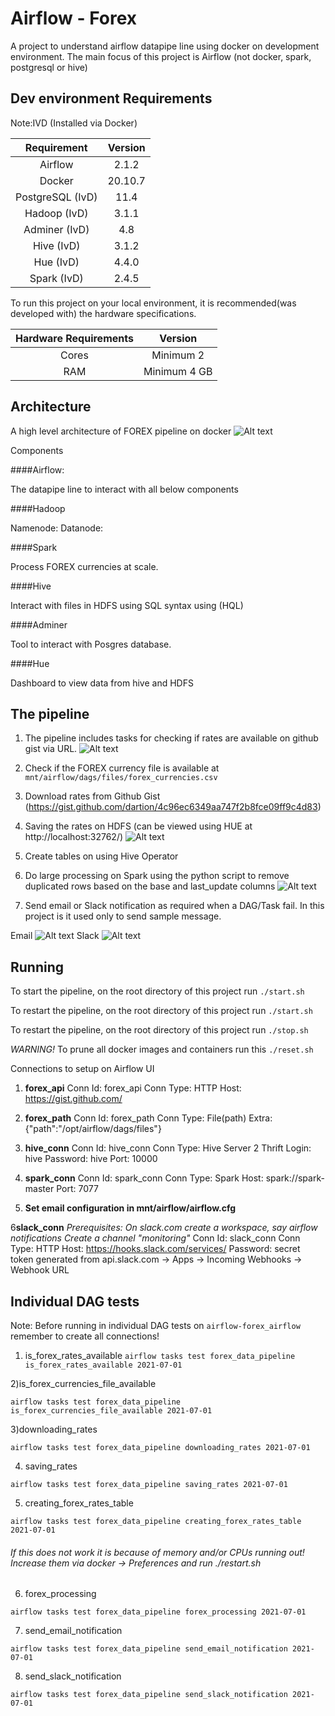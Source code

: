 # Airflow - Forex
A project to understand airflow datapipe line using docker on development environment.
The main focus of this project is Airflow (not docker, spark, postgresql or hive)


## Dev environment Requirements
Note:IVD (Installed via Docker) 

| Requirement | Version  
| :---: | :---: | 
| Airflow  | 2.1.2 |
| Docker  | 20.10.7 |
| PostgreSQL (IvD)  | 11.4 |
| Hadoop (IvD)  | 3.1.1 |
| Adminer (IvD)  | 4.8 |
| Hive (IvD)  | 3.1.2 |
| Hue (IvD)  | 4.4.0 |
| Spark (IvD)  | 2.4.5 |

To run this project on your local environment, it is recommended(was developed with) the hardware specifications.

| Hardware Requirements | Version
| :---: | :---: | 
| Cores  | Minimum 2 |
| RAM  | Minimum 4 GB |

## Architecture 
A high level architecture of FOREX pipeline on docker
![Alt text](screenshots/forex_architecture.png?raw=true "Forex Architecture")

Components

####Airflow:

The datapipe line to interact with all below components

####Hadoop

Namenode: 
Datanode:

####Spark

Process FOREX currencies at scale.

####Hive

Interact with files in HDFS using SQL syntax using (HQL)

####Adminer

Tool to interact with Posgres database.

####Hue

Dashboard to view data from hive and HDFS

## The pipeline

1) The pipeline includes tasks for checking if rates are available on github gist via URL.
![Alt text](screenshots/forex_pipeline.png?raw=true "Forex Pipeline")

2) Check if the FOREX currency file is available at `mnt/airflow/dags/files/forex_currencies.csv`
3) Download rates from Github Gist (https://gist.github.com/dartion/4c96ec6349aa747f2b8fce09ff9c4d83)
4) Saving the rates on HDFS (can be viewed using HUE at http://localhost:32762/)
![Alt text](screenshots/hue_files.png?raw=true "View files on HUE")
5) Create tables on using Hive Operator
6) Do large processing on Spark using the python script to remove duplicated rows based on the base and last_update columns
![Alt text](screenshots/hue_files.png?raw=true "HUE_query")
7) Send email or Slack notification as required when a DAG/Task fail. In this project is it used only to send sample message.

Email ![Alt text](screenshots/slack_message.png?raw=true "Slack Example")
Slack ![Alt text](screenshots/email_gmail.png?raw=true "Email Example")

## Running
To start the pipeline, on the root directory of this project run
```./start.sh```

To restart the pipeline, on the root directory of this project run
```./start.sh```

To restart the pipeline, on the root directory of this project run
```./stop.sh```

*WARNING!*
To prune all docker images and containers run this
```./reset.sh```

Connections to setup on Airflow UI
1. **forex_api**
Conn Id: forex_api
Conn Type: HTTP
Host: https://gist.github.com/

2. **forex_path**
Conn Id: forex_path
Conn Type: File(path)
Extra: {"path":"/opt/airflow/dags/files"}

3. **hive_conn**
Conn Id: hive_conn
Conn Type: Hive Server 2 Thrift
Login: hive
Password: hive
Port: 10000

4. **spark_conn**
Conn Id: spark_conn
Conn Type: Spark
Host: spark://spark-master
Port: 7077

5. **Set email configuration in mnt/airflow/airflow.cfg**

6**slack_conn**
*Prerequisites:*
*On slack.com create a workspace, say airflow notifications*
*Create a channel "monitoring"*
Conn Id: slack_conn
Conn Type: HTTP
Host: https://hooks.slack.com/services/
Password: secret token generated from api.slack.com -> Apps -> Incoming Webhooks -> Webhook URL


## Individual DAG tests
Note: Before running in individual DAG tests on `airflow-forex_airflow` remember to create all connections!
1) is_forex_rates_available
 `airflow tasks test forex_data_pipeline is_forex_rates_available 2021-07-01`

2)is_forex_currencies_file_available

 `airflow tasks test forex_data_pipeline is_forex_currencies_file_available 2021-07-01`

3)downloading_rates

 `airflow tasks test forex_data_pipeline downloading_rates 2021-07-01`

4) saving_rates

 `airflow tasks test forex_data_pipeline saving_rates 2021-07-01`

5) creating_forex_rates_table

 `airflow tasks test forex_data_pipeline creating_forex_rates_table 2021-07-01`

###### If this does not work it is because of memory and/or CPUs running out! Increase them via docker -> Preferences and run ./restart.sh
6) forex_processing

 `airflow tasks test forex_data_pipeline forex_processing 2021-07-01`

7) send_email_notification

 `airflow tasks test forex_data_pipeline send_email_notification 2021-07-01` 

8) send_slack_notification

 `airflow tasks test forex_data_pipeline send_slack_notification 2021-07-01` 
